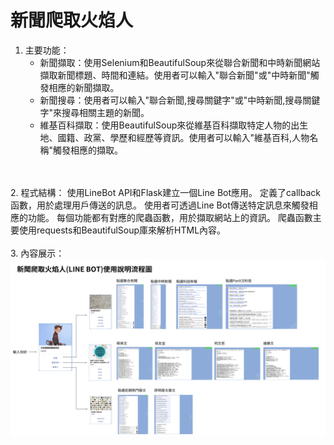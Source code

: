 # 新聞爬取火焰人

1. 主要功能：
    - 新聞擷取：使用Selenium和BeautifulSoup來從聯合新聞和中時新聞網站擷取新聞標題、時間和連結。使用者可以輸入"聯合新聞"或"中時新聞"觸發相應的新聞擷取。
    - 新聞搜尋：使用者可以輸入"聯合新聞,搜尋關鍵字"或"中時新聞,搜尋關鍵字"來搜尋相關主題的新聞。
    - 維基百科擷取：使用BeautifulSoup來從維基百科擷取特定人物的出生地、國籍、政黨、學歷和經歷等資訊。使用者可以輸入"維基百科,人物名稱"觸發相應的擷取。
</br>
</br>
2. 程式結構：
    使用LineBot API和Flask建立一個Line Bot應用。
    定義了callback函數，用於處理用戶傳送的訊息。
    使用者可透過Line Bot傳送特定訊息來觸發相應的功能。
    每個功能都有對應的爬蟲函數，用於擷取網站上的資訊。
    爬蟲函數主要使用requests和BeautifulSoup庫來解析HTML內容。
</br>
</br>
3. 內容展示：
    <img width="1280" alt="Screenshot" src="https://github.com/Shawn0604/Analysis-and-Application/blob/main/%E6%96%B0%E8%81%9E%E7%88%AC%E5%8F%96%E6%A9%9F%E5%99%A8%E4%BA%BA-%E6%96%B0%E8%81%9E%E7%88%AC%E5%8F%96%E7%81%AB%E7%84%B0%E4%BA%BA/pic/0722.png">

